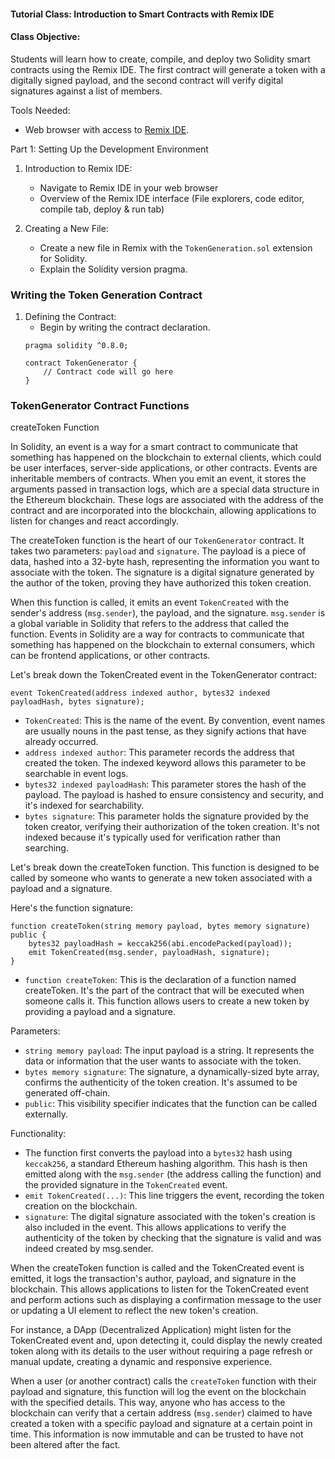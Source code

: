 #### Tutorial Class: Introduction to Smart Contracts with Remix IDE

#### Class Objective:
Students will learn how to create, compile, and deploy two Solidity smart contracts using the Remix IDE. The first contract will generate a token with a digitally signed payload, and the second contract will verify digital signatures against a list of members.

Tools Needed:
- Web browser with access to [Remix IDE](https://remix.ethereum.org/).

Part 1: Setting Up the Development Environment

1. Introduction to Remix IDE:
   - Navigate to Remix IDE in your web browser
   - Overview of the Remix IDE interface (File explorers, code editor, compile tab, deploy & run tab)

2. Creating a New File:
   - Create a new file in Remix with the `TokenGeneration.sol` extension for Solidity.
   - Explain the Solidity version pragma.

### Writing the Token Generation Contract
1. Defining the Contract:
   - Begin by writing the contract declaration.
   ```solidity
   pragma solidity ^0.8.0;

   contract TokenGenerator {
       // Contract code will go here
   }
   ```
### TokenGenerator Contract Functions
createToken Function

In Solidity, an event is a way for a smart contract to communicate that something has happened on the blockchain to external clients, which could be user interfaces, server-side applications, or other contracts. Events are inheritable members of contracts. When you emit an event, it stores the arguments passed in transaction logs, which are a special data structure in the Ethereum blockchain. These logs are associated with the address of the contract and are incorporated into the blockchain, allowing applications to listen for changes and react accordingly.

The createToken function is the heart of our `TokenGenerator` contract. It takes two parameters: `payload` and `signature`. The payload is a piece of data, hashed into a 32-byte hash, representing the information you want to associate with the token. The signature is a digital signature generated by the author of the token, proving they have authorized this token creation.

When this function is called, it emits an event `TokenCreated` with the sender's address (`msg.sender`), the payload, and the signature. `msg.sender` is a global variable in Solidity that refers to the address that called the function. Events in Solidity are a way for contracts to communicate that something has happened on the blockchain to external consumers, which can be frontend applications, or other contracts.

Let's break down the TokenCreated event in the TokenGenerator contract:

```
event TokenCreated(address indexed author, bytes32 indexed payloadHash, bytes signature);
```

- `TokenCreated`: This is the name of the event. By convention, event names are usually nouns in the past tense, as they signify actions that have already occurred.
- `address indexed author`: This parameter records the address that created the token. The indexed keyword allows this parameter to be searchable in event logs.
- `bytes32 indexed payloadHash`: This parameter stores the hash of the payload. The payload is hashed to ensure consistency and security, and it's indexed for searchability.
- `bytes signature`: This parameter holds the signature provided by the token creator, verifying their authorization of the token creation. It's not indexed because it's typically used for verification rather than searching.

Let's break down the createToken function. This function is designed to be called by someone who wants to generate a new token associated with a payload and a signature.

Here's the function signature:

```
function createToken(string memory payload, bytes memory signature) public {
    bytes32 payloadHash = keccak256(abi.encodePacked(payload));
    emit TokenCreated(msg.sender, payloadHash, signature);
}
```
- `function createToken`: This is the declaration of a function named createToken. It's the part of the contract that will be executed when someone calls it. This function allows users to create a new token by providing a payload and a signature.

Parameters:
- `string memory payload`: The input payload is a string. It represents the data or information that the user wants to associate with the token.
- `bytes memory signature`: The signature, a dynamically-sized byte array, confirms the authenticity of the token creation. It's assumed to be generated off-chain.
- `public`: This visibility specifier indicates that the function can be called externally.

Functionality:
- The function first converts the payload into a `bytes32` hash using `keccak256`, a standard Ethereum hashing algorithm. This hash is then emitted along with the `msg.sender` (the address calling the function) and the provided signature in the `TokenCreated` event.
- `emit TokenCreated(...)`: This line triggers the event, recording the token creation on the blockchain.
- `signature`: The digital signature associated with the token's creation is also included in the event. This allows applications to verify the authenticity of the token by checking that the signature is valid and was indeed created by msg.sender.


When the createToken function is called and the TokenCreated event is emitted, it logs the transaction's author, payload, and signature in the blockchain. This allows applications to listen for the TokenCreated event and perform actions such as displaying a confirmation message to the user or updating a UI element to reflect the new token's creation.

For instance, a DApp (Decentralized Application) might listen for the TokenCreated event and, upon detecting it, could display the newly created token along with its details to the user without requiring a page refresh or manual update, creating a dynamic and responsive experience.
   
When a user (or another contract) calls the `createToken` function with their payload and signature, this function will log the event on the blockchain with the specified details. This way, anyone who has access to the blockchain can verify that a certain address (`msg.sender`) claimed to have created a token with a specific payload and signature at a certain point in time. This information is now immutable and can be trusted to have not been altered after the fact.
